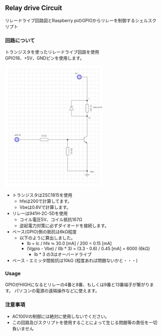 ## Relay drive Circuit
リレードライブ回路図とRaspberry piのGPIOからリレーを制御するシェルスクリプト

### 回路について
トランジスタを使ったリレードライブ回路を使用  
GPIO18、+5V、GNDピンを使用します。  

<img alt="回路図" width="320px" src="schematic.png" />

* トランジスタは2SC1815を使用
  - hfeは200で計算してます。
  - Vbeは0.6Vで計算します。
* リレーは941H-2C-5Dを使用
  - コイル電圧5V、コイル抵抗167Ω
  - 逆起電力対策に必ずダイオードを接続します。
* ベース(GPIO)側の抵抗は6kΩ程度
  - 以下のように算出しました。
    - Ib = Ic / hfe ≒ 30.0 [mA] / 200 = 0.15 [mA]
    - (Vgpio - Vbe) / (Ib * 3) = (3.3 - 0.6) / 0.45 [mA] = 6000 (6kΩ)
      - Ib * 3 の3はオーバードライブ
* ベース・エミッタ間抵抗は10kΩ (程度あれば問題ないかと・・・)

### Usage
GPIOがHIGHになるとリレーの4番と8番、もしくは9番と13番端子が繋がります。
パソコンの電源の遠隔操作などに使えます。

### 注意事項
* AC100Vの制御には絶対に使用しないでください。
* この回路及びスクリプトを使用することによって生じる問題等の責任を一切負いません

